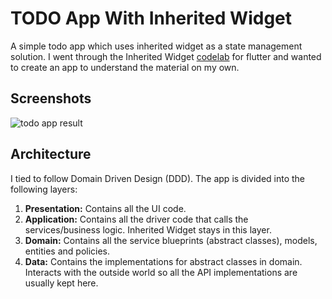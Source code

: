 # TODO App With Inherited Widget

A simple todo app which uses inherited widget as a state management solution. I went through the Inherited Widget [codelab](https://github.com/sigmapie8/flutter_codelabs#how-to-manage-application-states-using-inherited-widgets--workshop-inherited-widget-workshop) for flutter and wanted to create an app to understand the material on my own.

## Screenshots
![todo app result](./readme_resources/todo_app_inherited_widget.gif)

## Architecture

I tied to follow Domain Driven Design (DDD). The app is divided into the following layers:

1. **Presentation:** Contains all the UI code.
2. **Application:** Contains all the driver code that calls the services/business logic. Inherited Widget stays in this layer.
3. **Domain:** Contains all the service blueprints (abstract classes), models, entities and policies.
4. **Data:** Contains the implementations for abstract classes in domain. Interacts with the outside world so all the API implementations are usually kept here.



